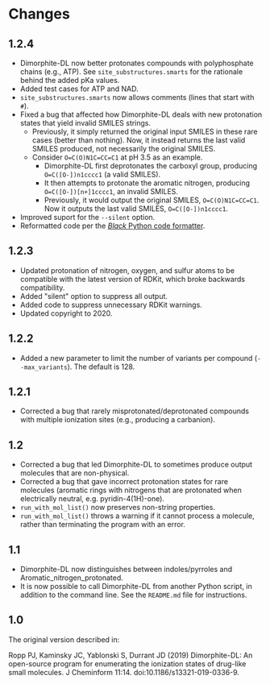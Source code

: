 Changes
=======

1.2.4
-----

*   Dimorphite-DL now better protonates compounds with polyphosphate chains
  (e.g., ATP). See `site_substructures.smarts` for the rationale behind the
  added pKa values.
*   Added test cases for ATP and NAD.
*   `site_substructures.smarts` now allows comments (lines that start with `#`).
*   Fixed a bug that affected how Dimorphite-DL deals with new protonation
    states that yield invalid SMILES strings.
    *   Previously, it simply returned the original input SMILES in these rare
    cases (better than nothing). Now, it instead returns the last valid SMILES
    produced, not necessarily the original SMILES.
    *   Consider `O=C(O)N1C=CC=C1` at pH 3.5 as an example.
        *   Dimorphite-DL first deprotonates the carboxyl group, producing
      `O=C([O-])n1cccc1` (a valid SMILES).
        *   It then attempts to protonate the aromatic nitrogen, producing
      `O=C([O-])[n+]1cccc1`, an invalid SMILES.
        *   Previously, it would output the original SMILES, `O=C(O)N1C=CC=C1`. Now
      it outputs the last valid SMILES, `O=C([O-])n1cccc1`.
*   Improved suport for the `--silent` option.
*   Reformatted code per the [*Black* Python code
  formatter](https://github.com/psf/black).

1.2.3
-----

*   Updated protonation of nitrogen, oxygen, and sulfur atoms to be compatible
  with the latest version of RDKit, which broke backwards compatibility.
*   Added "silent" option to suppress all output.
*   Added code to suppress unnecessary RDKit warnings.
*   Updated copyright to 2020.

1.2.2
-----

*   Added a new parameter to limit the number of variants per compound
  (`--max_variants`). The default is 128.

1.2.1
-----

*   Corrected a bug that rarely misprotonated/deprotonated compounds with
  multiple ionization sites (e.g., producing a carbanion).

1.2
---

*   Corrected a bug that led Dimorphite-DL to sometimes produce output molecules
  that are non-physical.
*   Corrected a bug that gave incorrect protonation states for rare molecules
  (aromatic rings with nitrogens that are protonated when electrically
  neutral, e.g. pyridin-4(1H)-one).
*   `run_with_mol_list()` now preserves non-string properties.
*   `run_with_mol_list()` throws a warning if it cannot process a molecule,
  rather than terminating the program with an error.

1.1
---

*   Dimorphite-DL now distinguishes between indoles/pyrroles and
  Aromatic_nitrogen_protonated.
*   It is now possible to call Dimorphite-DL from another Python script, in
  addition to the command line. See the `README.md` file for instructions.

1.0
---

The original version described in:

Ropp PJ, Kaminsky JC, Yablonski S, Durrant JD (2019) Dimorphite-DL: An
open-source program for enumerating the ionization states of drug-like small
molecules. J Cheminform 11:14. doi:10.1186/s13321-019-0336-9.
